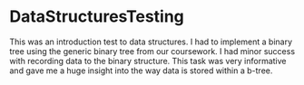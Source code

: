 # DataStructuresTesting

This was an introduction test to data structures. I had to implement a binary tree using 
the generic binary tree from our coursework. I had minor success with recording data to the binary
structure. This task was very informative and gave me a huge insight into the way data is stored
within a b-tree.
